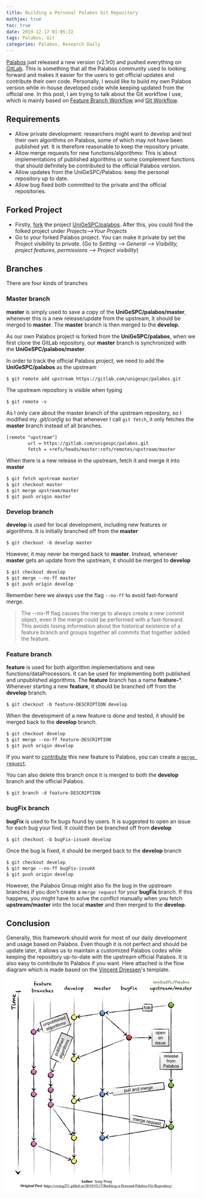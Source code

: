 ```yaml
---
title: Building a Personal Palabos Git Repository
mathjax: true
toc: true
date: 2019-12-17 01:05:22
tags: Palabos, Git
categories: Palabos, Research Daily
---
```

[Palabos](https://palabos.unige.ch/) just released a new version (v2.1r0) and pushed everything on [GitLab](https://gitlab.com/unigespc/palabos). This is something that all the Palabos community used to looking forward and makes it easier for the users to get official updates and contribute their own code. Personally, I would like to build my own Palabos version while in-house developed code while keeping updated from the official one. In this post, I am trying to talk about the Git workflow I use, which is mainly based on [Feature Branch Workflow](https://www.atlassian.com/git/tutorials/comparing-workflows/feature-branch-workflow) and [Git Workflow](https://nvie.com/posts/a-successful-git-branching-model/).

<!--more-->
## Requirements
- Allow private development: researchers might want to develop and test their own algorithms on Palabos, some of which may not have been published yet. It is therefore reasonable to keep the repository private.
- Allow merge requests for new functions/algorithms: This is about implementations of published algorithms or some complement functions that should definitely be contributed to the official Palabos version.
- Allow updates from the UniGeSPC/Palabos: keep the personal repository up to date.
- Allow bug fixed both committed to the private and the official repositories.


## Forked Project
- Firstly, [fork](https://docs.gitlab.com/ee/gitlab-basics/fork-project.html) the project [UniGeSPC/palabos](https://gitlab.com/unigespc/palabos). After this, you could find the folked project under *Projects-->Your Projects*
- Go to your forked Palabos project. You can make it private by set the Project visibility to *private*. (Go to *Setting -->  General --> Visibility, project features, permissions --> Project visibility*)

## Branches
There are four kinds of branches

### Master branch
**master** is simply used to save a copy of the **UniGeSPC/palabos/master**, whenever this is a new release/update from the upstream, it should be merged to **master**. The **master** branch is then merged to the **develop**.

As our own Palabos project is forked from the **UniGeSPC/palabos**, when we first clone the GitLab repository, our **master** branch is synchronized with the **UniGeSPC/palabos/master**.

In order to track the official Palabos project, we need to add the **UniGeSPC/palabos** as the upstream
```
$ git remote add upstream https://gitlab.com/unigespc/palabos.git
```
The upstream repository is visible when typing
```
$ git remote -v
```
As I only care about the master branch of the upstream repository, so I modified my *.git/config* so that whenever I call `git fetch`, it only fetches the **master** branch instead of all branches.
```
[remote "upstream"]
        url = https://gitlab.com/unigespc/palabos.git
        fetch = +refs/heads/master:refs/remotes/upstream/master
```

When there is a new release in the upstream, fetch it and merge it into **master**
```
$ git fetch upstream master
$ git checkout master
$ git merge upstream/master
$ git push origin master
```

### Develop branch
**develop** is used for local development, including new features or algorithms. It is initially branched off from the **master**
```
$ git checkout -b develop master
```

However, it may never be merged back to **master**. Instead, whenever **master** gets an update from the upstream, it should be merged to **develop**
```
$ git checkout develop
$ git merge --no-ff master
$ git push origin develop
```
Remember here we always use the flag `--no-ff` to avoid fast-forward merge.
> The --no-ff flag causes the merge to always create a new commit object, even if the merge could be performed with a fast-forward. This avoids losing information about the historical existence of a feature branch and groups together all commits that together added the feature. 

### Feature branch
**feature** is used for both algorithm implementations and new functions/dataProcessors. It can be used for implementing both published and unpublished algorithms. The **feature** branch has a name **feature-***. Whenever starting a new **feature**, it should be branched off from the **develop** branch.
```
$ git checkout -b feature-DESCRIPTION develop
```
When the development of a new feature is done and tested, it should be merged back to the **develop** branch. 
```
$ git checkout develop
$ git merge --no-ff feature-DESCRIPTION
$ git push origin develop
```
If you want to [contribute](https://gitlab.com/unigespc/palabos/blob/master/CONTRIBUTING.md) this new feature to Palabos, you can create a [`merge request`](https://docs.gitlab.com/ee/gitlab-basics/add-merge-request.html).

You can also delete this branch once it is merged to both the **develop** branch and the official Palabos.
```
$ git branch -d feature-DESCRIPTION
```

### bugFix branch
**bugFix**  is used to fix bugs found by users. It is suggested to open an issue for each bug your find. It could then be branched off from **develop**
```
$ git checkout -b bugFix-issueX develop
```
Once the bug is fixed, it should be merged back to the **develop** branch
```
$ git checkout develop
$ git merge --no-ff bugFix-issueX
$ git push origin develop
```
However, the Palabos Group might also fix the bug in the upstream branches if you don't create a `merge request` for your **bugFix** branch. If this happens, you might have to solve the conflict manually when you fetch **upstream/master** into the local **master** and then merged to the **develop**.

## Conclusion
Generally, this framework should work for most of our daily development and usage based on Palabos. Even though it is not perfect and should be update later, it allows us to maintain a customized Palabos codes while keeping the repository up-to-date with the upstream official Palabos. It is also easy to contribute to Palabos if you want. Here attached is the flow diagram which is made based on the [Vincent Driessen](https://nvie.com/posts/a-successful-git-branching-model/)'s template. 
![](/images/20191217/PalabosGitFlow.jpg)
